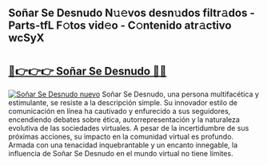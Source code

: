 ## Soñar Se Desnudo N𝚞𝚎vos desn𝚞dos filtr𝚊dos - Parts-tfL F𝚘tos vid𝚎o - C𝚘ntenido atr𝚊ctivo wcSyX

# <h2><a href="http://mb1b52.tromn.icu/?c=So%c3%b1ar+Se+Desnudo">🔗👉👉👉 Soñar Se Desnudo 🔗🔗</a></h2>

[![Soñar Se Desnudo nuevo](https://i.imgur.com/pEAQMta.gif)](http://mb1b52.tromn.icu/?c=So%c3%b1ar+Se+Desnudo)
Soñar Se Desnudo, una persona multifacética y estimulante, se resiste a la descripción simple. Su innovador estilo de comunicación en línea ha cautivado y enfurecido a sus seguidores, encendiendo debates sobre ética, autorrepresentación y la naturaleza evolutiva de las sociedades virtuales. A pesar de la incertidumbre de sus próximas acciones, su impacto en la comunidad virtual es profundo. Armada con una tenacidad inquebrantable y un encanto innegable, la influencia de Soñar Se Desnudo en el mundo virtual no tiene límites.
